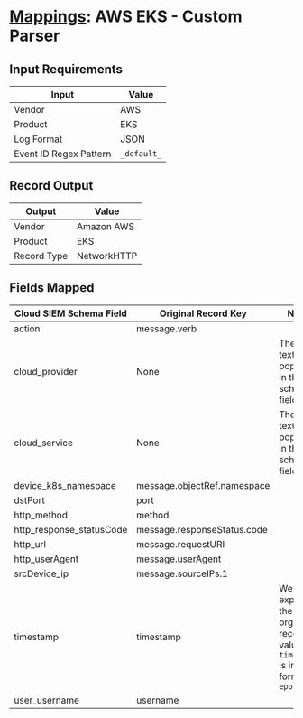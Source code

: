 # [Mappings](README.md): AWS EKS - Custom Parser

## Input Requirements

|Input|Value|
|-----|-----|
|Vendor|AWS|
|Product|EKS|
|Log Format|JSON|
|Event ID Regex Pattern|`_default_`|

## Record Output

|Output|Value|
|------|-----|
|Vendor|Amazon AWS|
|Product|EKS|
|Record Type|NetworkHTTP|

## Fields Mapped

|Cloud SIEM Schema Field|Original Record Key|Notes|
|-----------------------|-------------------|-----|
|action|message.verb||
|cloud_provider|None|The static text `AWS` is populated in this schema field.|
|cloud_service|None|The static text `EKS` is populated in this schema field.|
|device_k8s_namespace|message.objectRef.namespace||
|dstPort|port||
|http_method|method||
|http_response_statusCode|message.responseStatus.code||
|http_url|message.requestURI||
|http_userAgent|message.userAgent||
|srcDevice_ip|message.sourceIPs.1||
|timestamp|timestamp|We expect the orginal record value of `timestamp` is in the format `epoch_ms`|
|user_username|username||


